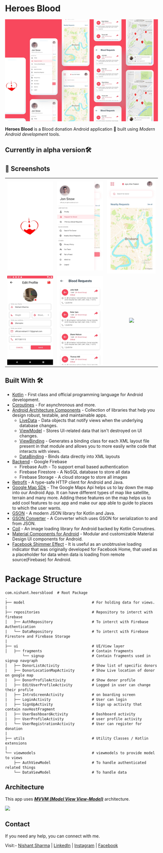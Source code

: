 # **Heroes Blood** 

![](media/clay_mockup_presentation.jpg)

**Heroes Blood** is a Blood donation Android application 📱 built using *Modern Android development* tools.

## **Currently in alpha version**🛠

## 📸 Screenshots

||||
|:----------------------------------------:|:-----------------------------------------:|:-----------------------------------------: |
| ![](media/intro_screen.jpg) | ![](media/navigation_drawer_screen.jpg) | ![](media/dashboard_screen.jpg) |
| ![](media/user_edit_profile.jpg) | ![](media/previous_blood_request.jpg) | ![](media/profile_screen.jpg) |


## Built With 🛠
- [Kotlin](https://kotlinlang.org/) - First class and official programming language for Android development.
- [Coroutines](https://kotlinlang.org/docs/reference/coroutines-overview.html) - For asynchronous and more.
- [Android Architecture Components](https://developer.android.com/topic/libraries/architecture) - Collection of libraries that help you design robust, testable, and maintainable apps.
  - [LiveData](https://developer.android.com/topic/libraries/architecture/livedata) - Data objects that notify views when the underlying database changes.
  - [ViewModel](https://developer.android.com/topic/libraries/architecture/viewmodel) - Stores UI-related data that isn't destroyed on UI changes. 
  - [ViewBinding](https://developer.android.com/topic/libraries/view-binding) - Generates a binding class for each XML layout file present in that module and allows you to more easily write code that interacts with views.
  - [DataBinding](https://developer.android.com/topic/libraries/data-binding) - Binds data directly into XML layouts
- [Backend](https://firebase.google.com) - Google Firebase
  - Firebase Auth - To support email based authentication
  - Firebase Firestore - A NoSQL database to store all data 
  - Firebase Storage - A cloud storage to store all images
- [Retrofit](https://square.github.io/retrofit/) - A type-safe HTTP client for Android and Java.
- [Google Map SDk](https://developers.google.com/maps/documentation/android-sdk/start) - The Google Maps Api helps us to lay down the map into our Android App. It can have different types of map like satellite, terrain and many more. Adding these features on the map helps us to add cool features to our app and make our app able to guide to places to which the user wants.
- [GSON](https://github.com/google/gson) - A modern JSON library for Kotlin and Java.
- [GSON Converter](https://github.com/square/retrofit/tree/master/retrofit-converters/gson) - A Converter which uses GSON for serialization to and from JSON.
- [Coil](http://github.com/coil-kt/coil) - An image loading library for Android backed by Kotlin Coroutines.
- [Material Components for Android](https://github.com/material-components/material-components-android) - Modular and customizable Material Design UI components for Android.
- [Facebook Shimmer Effect](http://facebook.github.io/shimmer-android/) - It is useful as an unobtrusive loading indicator that was originally developed for Facebook Home, that used as a placeholder for data when data is loading from remote source(Firebase) for Android.

# Package Structure
    
    com.nishant.heorsblood  # Root Package
    .
    ├── model                               # For holding data for views.
    |
    ├── repositories                        # Repository to interct with firebase             
    │   ├── AuthRepository                  # To interct with Firebase Authentication
    |   └── DataRepository                  # To interct with Firebase Firestore and Firebase Storage 
    |
    ├── ui                                  # UI/View layer
    │   ├── fragments                       # Contain fragments
            └── signup                      # Contain fragments used in signup navgraph
    │   ├── DonorListActivity               # Show list of specific donors
    |   ├── DonorLocationMapActivity        # Show Live location of donor on google map
    |   ├── DonorProfileActivity            # Show donor profile
    │   ├── EditUserProfileActivity         # Logged in user can change their profile
    │   ├── IntroScreenActivity             # on boarding screen
    |   ├── LoginActivity                   # User can login
    |   ├── SignUpActivity                  # Sign up activity that contain navHostFragment
    │   ├── UserDashboardActivity           # Dashboard activity
    |   ├── UserProfileActivity             # user profile activity
    |   └── UserRegistrationActivity        # User can register for donation
    |
    ├── utils                               # Utility Classes / Kotlin extensions
    |
    └── viewmodels                          # viewmodels to provide model to views
        ├── AuthViewModel                   # To handle authenticated related things
        └── DataViewModel                   # To handle data 
    

## Architecture
This app uses [***MVVM (Model View View-Model)***](https://developer.android.com/jetpack/docs/guide#recommended-app-arch) architecture.

![](https://developer.android.com/topic/libraries/architecture/images/final-architecture.png)
  
 ## Contact
If you need any help, you can connect with me.

Visit:- [Nishant Sharma](https://nishantsharma1115.github.io) | [LinkedIn](https://linkedin.com/in/nishantsharma1115) | [Instagram](https://www.instagram.com/_ni5hant_/) | [Facebook](https://www.facebook.com/nishant1115/)
